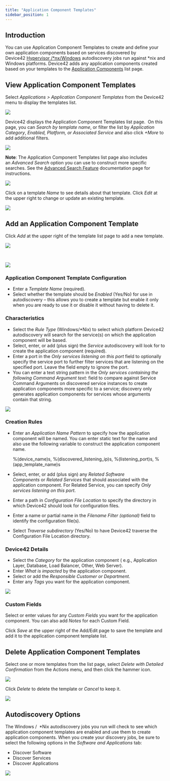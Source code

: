 ```yaml
---
title: "Application Component Templates"
sidebar_position: 1
---
```


## Introduction

You can use Application Component Templates to create and define your own application components based on services discovered by Device42 [Hypervisor /\*nx/Windows](discovery/windows-and-hyper-v-auto-discovery.md) autodiscovery jobs run against \*nix and Windows platforms. Device42 adds any application components created based on your templates to the [Application Components](applications/application_components/application-component-templates.md) list page.

## View Application Component Templates

Select _Applications > Application Component Templates_ from the Device42 menu to display the templates list.

![](/assets/images/Screen-Shot-2022-08-15-at-8.09.50-AM.png)

Device42 displays the Application Component Templates list page.  On this page, you can _Search by template name_, or filter the list by _Application Category_, _Enabled, Platform, or Associated Service_ and also click _+More_ to add additional filters.

![](/assets/images/Screen-Shot-2022-08-15-at-8.10.58-AM.png)

**Note**: The Application Component Templates list page also includes an _Advanced Search_ option you can use to construct more specific searches. See the [Advanced Search Feature](getting_started/advanced-search-feature.md) documentation page for instructions.

![](/assets/images/WEB-757_Pic4.png)

Click on a template _Name_ to see details about that template. Click _Edit_ at the upper right to change or update an existing template.

![](/assets/images/Screen-Shot-2022-08-15-at-8.18.59-AM.png)

## Add an Application Component Template

Click _Add_ at the upper right of the template list page to add a new template.

![](/assets/images/Screen-Shot-2022-08-15-at-8.22.28-AM.png)

 

![](/assets/images/Screen-Shot-2022-08-15-at-8.24.27-AM.png)

### Application Component Template Configuration

- Enter a _Template Name_ (required).
- Select whether the template should be _Enabled_ (Yes/No) for use in autodiscovery – this allows you to create a template but enable it only when you are ready to use it or disable it without having to delete it.

### Characteristics

- Select the _Rule Type_ (Windows/\*Nix) to select which platform Device42 autodiscovery will search for the service(s) on which the application component will be based.
- Select, enter, or add (plus sign) the _Service_ autodiscovery will look for to create the application component (required).
- Enter a port in the _Only services listening on this port_ field to optionally specify the service port to further filter services that are listening on the specified port. Leave the field empty to ignore the port.
- You can enter a text string pattern in the _Only services containing the following Command Argument text:_ field to compare against Service Command Arguments on discovered service instances to create application components more specific to a service; discovery only generates application components for services whose arguments contain that string.

![](/assets/images/App-Comp-Temp-add-2.png)

### Creation Rules

- Enter an _Application Name Pattern_ to specify how the application component will be named. You can enter static text for the name and also use the following variable to construct the application component name.

    %(device\_name)s, %(discovered\_listening\_ip)s, %(listening\_port)s, %(app\_template\_name)s

- Select, enter, or add (plus sign) any _Related Software Components_ or _Related Services_ that should associated with the application component. For Related Service, you can specify _Only services listening on this port_.
- Enter a path in _Configuration File Location_ to specify the directory in which Device42 should look for configuration files.
- Enter a name or partial name in the _Filename Filter (optional)_ field to identify the configuration file(s).
- Select _Traverse subdirectory_ (Yes/No) to have Device42 traverse the Configuration File Location directory.

### Device42 Details

- Select the _Category_ for the application component ( e.g., Application Layer, Database, Load Balancer, Other, Web Server).
- Enter _What is impacted_ by the application component.
- Select or add the _Responsible Customer or Department_.
- Enter any _Tags_ you want for the application component.

![](/assets/images/App-Comp-Temp-add-3.png)

### Custom Fields

Select or enter values for any _Custom Fields_ you want for the application component. You can also add _Notes_ for each Custom Field.

Click _Save_ at the upper right of the Add/Edit page to save the template and add it to the application component template list.

## Delete Application Component Templates

Select one or more templates from the list page, select _Delete with Detailed Confirmation_ from the Actions menu, and then click the hammer icon.

![](/assets/images/App-Comp-Temp-delete.png)

Click _Delete_ to delete the template or _Cancel_ to keep it.

![](/assets/images/App-Comp-Temp-delete-2.png)

## Autodiscovery Options

The Windows /  \*Nix autodiscovery jobs you run will check to see which application component templates are enabled and use them to create application components. When you create your discovery jobs, be sure to select the following options in the _Software and Applications_ tab:

- Discover Software
- Discover Services
- Discover Applications

![](/assets/images/App-Comp-AD-Job-Software-Opts.png)
